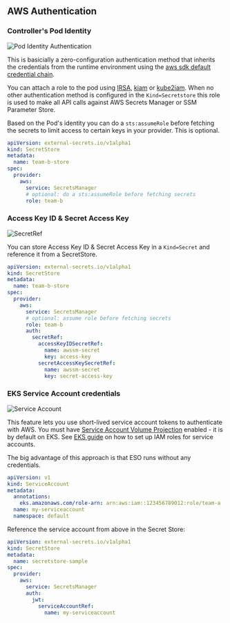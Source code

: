## AWS Authentication

### Controller's Pod Identity

![Pod Identity Authentication](./pictures/diagrams-provider-aws-auth-pod-identity.png)

This is basicially a zero-configuration authentication method that inherits the credentials from the runtime environment using the [aws sdk default credential chain](https://docs.aws.amazon.com/sdk-for-java/v1/developer-guide/credentials.html#credentials-default).

You can attach a role to the pod using [IRSA](https://docs.aws.amazon.com/eks/latest/userguide/iam-roles-for-service-accounts.html), [kiam](https://github.com/uswitch/kiam) or [kube2iam](https://github.com/jtblin/kube2iam). When no other authentication method is configured in the `Kind=Secretstore` this role is used to make all API calls against AWS Secrets Manager or SSM Parameter Store.

Based on the Pod's identity you can do a `sts:assumeRole` before fetching the secrets to limit access to certain keys in your provider. This is optional.

```yaml
apiVersion: external-secrets.io/v1alpha1
kind: SecretStore
metadata:
  name: team-b-store
spec:
  provider:
    aws:
      service: SecretsManager
      # optional: do a sts:assumeRole before fetching secrets
      role: team-b
```

### Access Key ID & Secret Access Key
![SecretRef](./pictures/diagrams-provider-aws-auth-secret-ref.png)

You can store Access Key ID & Secret Access Key in a `Kind=Secret` and reference it from a SecretStore.

```yaml
apiVersion: external-secrets.io/v1alpha1
kind: SecretStore
metadata:
  name: team-b-store
spec:
  provider:
    aws:
      service: SecretsManager
      # optional: assume role before fetching secrets
      role: team-b
      auth:
        secretRef:
          accessKeyIDSecretRef:
            name: awssm-secret
            key: access-key
          secretAccessKeySecretRef:
            name: awssm-secret
            key: secret-access-key
```

### EKS Service Account credentials

![Service Account](./pictures/diagrams-provider-aws-auth-service-account.png)

This feature lets you use short-lived service account tokens to authenticate with AWS.
You must have [Service Account Volume Projection](https://kubernetes.io/docs/tasks/configure-pod-container/configure-service-account/#service-account-token-volume-projection) enabled - it is by default on EKS. See [EKS guide](https://docs.aws.amazon.com/eks/latest/userguide/iam-roles-for-service-accounts-technical-overview.html) on how to set up IAM roles for service accounts.

The big advantage of this approach is that ESO runs without any credentials.

```yaml
apiVersion: v1
kind: ServiceAccount
metadata:
  annotations:
    eks.amazonaws.com/role-arn: arn:aws:iam::123456789012:role/team-a
  name: my-serviceaccount
  namespace: default
```

Reference the service account from above in the Secret Store:
```yaml
apiVersion: external-secrets.io/v1alpha1
kind: SecretStore
metadata:
  name: secretstore-sample
spec:
  provider:
    aws:
      service: SecretsManager
      auth:
        jwt:
          serviceAccountRef:
            name: my-serviceaccount
```
